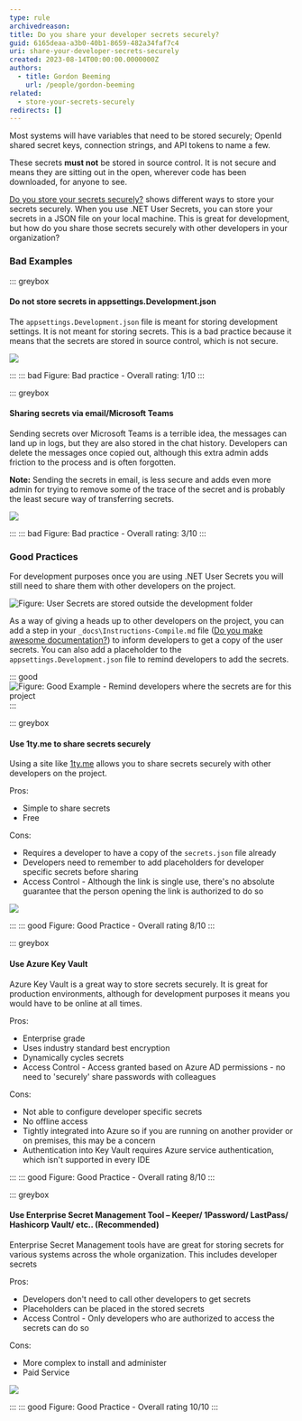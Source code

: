 ```yaml
---
type: rule
archivedreason:
title: Do you share your developer secrets securely?
guid: 6165deaa-a3b0-40b1-8659-482a34faf7c4
uri: share-your-developer-secrets-securely
created: 2023-08-14T00:00:00.0000000Z
authors:
  - title: Gordon Beeming
    url: /people/gordon-beeming
related: 
  - store-your-secrets-securely
redirects: []
---
```


Most systems will have variables that need to be stored securely; OpenId shared secret keys, connection strings, and API tokens to name a few.

These secrets **must not** be stored in source control. It is not secure and means they are sitting out in the open, wherever code has been downloaded, for anyone to see.

[Do you store your secrets securely?](https://www.ssw.com.au/rules/store-your-secrets-securely/) shows different ways to store your secrets securely. When you use .NET User Secrets, you can store your secrets in a JSON file on your local machine. This is great for development, but how do you share those secrets securely with other developers in your organization?

<!--endintro-->

### Bad Examples

::: greybox

#### Do not store secrets in appsettings.Development.json

The `appsettings.Development.json` file is meant for storing development settings. It is not meant for storing secrets. This is a bad practice because it means that the secrets are stored in source control, which is not secure.

![](development-json.jpg)

:::
::: bad
Figure: Bad practice - Overall rating: 1/10
:::

::: greybox

#### Sharing secrets via email/Microsoft Teams

Sending secrets over Microsoft Teams is a terrible idea, the messages can land up in logs, but they are also stored in the chat history. Developers can delete the messages once copied out, although this extra admin adds friction to the process and is often forgotten.

**Note:** Sending the secrets in email, is less secure and adds even more admin for trying to remove some of the trace of the secret and is probably the least secure way of transferring secrets.

![](using-microsoft-teams-for-secrets.jpg)

:::
::: bad
Figure: Bad practice - Overall rating: 3/10
:::

### Good Practices

For development purposes once you are using .NET User Secrets you will still need to share them with other developers on the project.

![Figure: User Secrets are stored outside the development folder](user-secrets.jpg)

As a way of giving a heads up to other developers on the project, you can add a step in your `_docs\Instructions-Compile.md` file ([Do you make awesome documentation?](https://www.ssw.com.au/rules/awesome-documentation/)) to inform developers to get a copy of the user secrets. You can also add a placeholder to the `appsettings.Development.json` file to remind developers to add the secrets.

::: good
![Figure: Good Example - Remind developers where the secrets are for this project](development-json-with-placeholder.jpg)
:::


::: greybox

#### Use 1ty.me to share secrets securely

Using a site like [1ty.me](https://1ty.me/) allows you to share secrets securely with other developers on the project. 

Pros:

* Simple to share secrets
* Free

Cons:

* Requires a developer to have a copy of the `secrets.json` file already
* Developers need to remember to add placeholders for developer specific secrets before sharing
* Access Control - Although the link is single use, there's no absolute guarantee that the person opening the link is authorized to do so

![](1ty-me.jpg)

:::
::: good
Figure: Good Practice - Overall rating 8/10
:::



::: greybox

#### Use Azure Key Vault

Azure Key Vault is a great way to store secrets securely. It is great for production environments, although for development purposes it means you would have to be online at all times.

Pros:

* Enterprise grade
* Uses industry standard best encryption
* Dynamically cycles secrets
* Access Control - Access granted based on Azure AD permissions - no need to 'securely' share passwords with colleagues

Cons:

* Not able to configure developer specific secrets
* No offline access
* Tightly integrated into Azure so if you are running on another provider or on premises, this may be a concern
* Authentication into Key Vault requires Azure service authentication, which isn't supported in every IDE

:::
::: good
Figure: Good Practice - Overall rating 8/10
:::



::: greybox

#### Use Enterprise Secret Management Tool – Keeper/ 1Password/ LastPass/ Hashicorp Vault/ etc.. (Recommended)

Enterprise Secret Management tools have are great for storing secrets for various systems across the whole organization. This includes developer secrets

Pros:

* Developers don't need to call other developers to get secrets
* Placeholders can be placed in the stored secrets
* Access Control - Only developers who are authorized to access the secrets can do so

Cons:

* More complex to install and administer
* Paid Service

![](developer-secrets-in-keeper.jpg)

:::
::: good
Figure: Good Practice - Overall rating 10/10
:::
